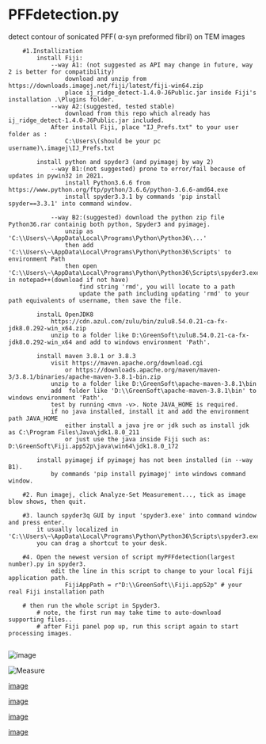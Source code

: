 # PFFdetection.py
detect contour of  sonicated PFF( α-syn preformed fibril) on TEM images

```
    #1.Installization
        install Fiji:
            --way A1: (not suggested as API may change in future, way 2 is better for compatibility)
                download and unzip from https://downloads.imagej.net/fiji/latest/fiji-win64.zip
                place ij_ridge_detect-1.4.0-J6Public.jar inside Fiji's installation .\Plugins folder.
            --way A2:(suggested, tested stable)
                download from this repo which already has ij_ridge_detect-1.4.0-J6Public.jar included.
            After install Fiji, place "IJ_Prefs.txt" to your user folder as :
                C:\Users\(should be your pc username)\.imagej\IJ_Prefs.txt
        
        install python and spyder3 (and pyimagej by way 2)
            --way B1:(not suggested) prone to error/fail because of updates in pywin32 in 2021.
                install Python3.6.6 from https://www.python.org/ftp/python/3.6.6/python-3.6.6-amd64.exe
                install spyder3.3.1 by commands 'pip install spyder==3.3.1' into command window.
                
            --way B2:(suggested) download the python zip file Python36.rar containig both python, Spyder3 and pyimagej.
                unzip as 'C:\\Users\~\AppData\Local\Programs\Python\Python36\...'
                then add 'C:\\Users\~\AppData\Local\Programs\Python\Python36\Scripts' to environment Path
                then open 'C:\\Users\~\AppData\Local\Programs\Python\Python36\Scripts\spyder3.exe' in notepad++(download if not have)
                    find string 'rmd', you will locate to a path 
                    update the path including updating 'rmd' to your path equivalents of username, then save the file.
        
        instalL OpenJDK8
            https://cdn.azul.com/zulu/bin/zulu8.54.0.21-ca-fx-jdk8.0.292-win_x64.zip
            unzip to a folder like D:\GreenSoft\zulu8.54.0.21-ca-fx-jdk8.0.292-win_x64 and add to windows environment 'Path'.
        
        install maven 3.8.1 or 3.8.3
            visit https://maven.apache.org/download.cgi
                or https://downloads.apache.org/maven/maven-3/3.8.1/binaries/apache-maven-3.8.1-bin.zip
            unzip to a folder like D:\GreenSoft\apache-maven-3.8.1\bin
            add  folder like 'D:\\GreenSoft\apache-maven-3.8.1\bin' to windows environment 'Path'.
            test by running <mvn -v>. Note JAVA_HOME is required.
            if no java installed, install it and add the environment path JAVA_HOME
                either install a java jre or jdk such as install jdk as C:\Program Files\Java\jdk1.8.0_211
                or just use the java inside Fiji such as: D:\GreenSoft\Fiji.app52p\java\win64\jdk1.8.0_172

        install pyimagej if pyimagej has not been installed (in --way B1).
            by commands 'pip install pyimagej' into windows command window.
        
    #2. Run imagej, click Analyze-Set Measurement..., tick as image blow shows, then quit.
    
    #3. launch spyder3q GUI by input 'spyder3.exe' into command window and press enter.
        it usually localized in 'C:\\Users\~\AppData\Local\Programs\Python\Python36\Scripts\spyder3.exe'
        you can drag a shortcut to your desk.
        
    #4. Open the newest version of script myPFFdetection(largest number).py in spyder3.
            edit the line in this script to change to your local Fiji application path.
                FijiAppPath = r"D:\\GreenSoft\\Fiji.app52p" # your real Fiji installation path
            
    # then run the whole script in Spyder3.
        # note, the first run may take time to auto-download supporting files..
        # after Fiji panel pop up, run this script again to start processing images.
        
  ```  
    
![image](https://user-images.githubusercontent.com/22294036/138417196-84b377da-3218-4114-a7b8-2cbd50c939e0.png)

![Measure](https://user-images.githubusercontent.com/22294036/139278999-cbd49769-7aa4-49b9-b132-9c751c283dee.png)

[image](https://user-images.githubusercontent.com/22294036/137282608-c3ad8fee-b4a0-4f2d-a3da-3057f5494965.png)

[image](https://user-images.githubusercontent.com/22294036/137282738-cf812845-3fb5-4dd6-a262-b5c69127920a.png)

[image](https://user-images.githubusercontent.com/22294036/129352315-011cbee9-7fd8-4881-b62a-7a8f34a7c2c1.png)

[image](https://user-images.githubusercontent.com/22294036/129352406-4981fe1a-4b70-4bc2-b2b4-b3cbd6ee76de.png)

